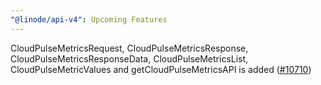 ```yaml
---
"@linode/api-v4": Upcoming Features
---
```


CloudPulseMetricsRequest, CloudPulseMetricsResponse, CloudPulseMetricsResponseData, CloudPulseMetricsList, CloudPulseMetricValues and getCloudPulseMetricsAPI is added ([#10710](https://github.com/linode/manager/pull/10710))
